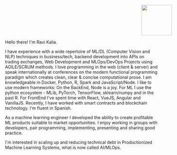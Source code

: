 <!--
.. title: Biography
.. slug: index
.. date: 2019-08-17 16:20:34 UTC-04:00
.. tags: 
.. category: 
.. link: 
.. description: 
.. type: text
-->

<div id="container">
    <img src ="./../images/ravi.gif" height="100" width="100" hspace="450" />
</div>

Hello there! I'm Ravi Kalia.

I have experience with a wide repertoire of ML/DL (Computer Vision and NLP) techniques in business/tech, backend development into APIs on trading exchanges, Web Development and MLOps/DevOps Projects using AGILE/SCRUM methods. I love programming in the web (client & server) and speak internationally at conferences on the modern functional programming paradigm which creates clean, clear & concise computational prose. I am knowledgeable in Docker, Python, R, Spark and JavaScript/Node. I like to use modern frameworks: On the BackEnd, Node is a joy. For ML I use the python ecosystem - MLib, PyTorch, TensorFlow, sklearn/numpy and in the past R. For FrontEnd I've spent time with React, VueJS, Angular and VanillaJS. Recently, I have worked with smart contracts and blockchain technology. I'm fluent in Spanish.

As a machine learning engineer I developed the ability to create profitable ML products suitable to market opportunities. I enjoy working in groups with developers, pair programming, implementing, presenting and sharing good practice.

I'm interested in scaling up and reducing technical debt in Productionized Machine Learning Systems, what is now called AI/MLOps.
